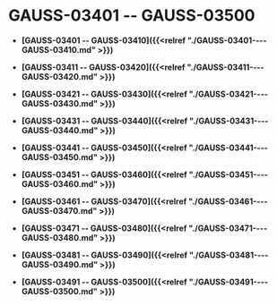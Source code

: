 # GAUSS-03401 -- GAUSS-03500<a name="ZH-CN_TOPIC_0302073261"></a>

-   **[GAUSS-03401 -- GAUSS-03410]({{<relref "./GAUSS-03401----GAUSS-03410.md" >}})**  

-   **[GAUSS-03411 -- GAUSS-03420]({{<relref "./GAUSS-03411----GAUSS-03420.md" >}})**  

-   **[GAUSS-03421 -- GAUSS-03430]({{<relref "./GAUSS-03421----GAUSS-03430.md" >}})**  

-   **[GAUSS-03431 -- GAUSS-03440]({{<relref "./GAUSS-03431----GAUSS-03440.md" >}})**  

-   **[GAUSS-03441 -- GAUSS-03450]({{<relref "./GAUSS-03441----GAUSS-03450.md" >}})**  

-   **[GAUSS-03451 -- GAUSS-03460]({{<relref "./GAUSS-03451----GAUSS-03460.md" >}})**  

-   **[GAUSS-03461 -- GAUSS-03470]({{<relref "./GAUSS-03461----GAUSS-03470.md" >}})**  

-   **[GAUSS-03471 -- GAUSS-03480]({{<relref "./GAUSS-03471----GAUSS-03480.md" >}})**  

-   **[GAUSS-03481 -- GAUSS-03490]({{<relref "./GAUSS-03481----GAUSS-03490.md" >}})**  

-   **[GAUSS-03491 -- GAUSS-03500]({{<relref "./GAUSS-03491----GAUSS-03500.md" >}})**  


